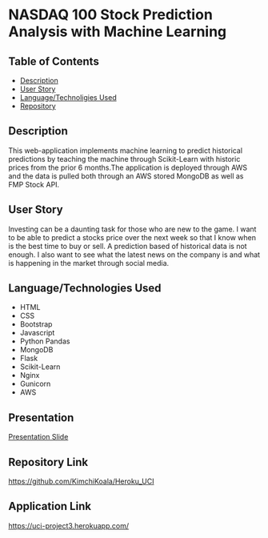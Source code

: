  # NASDAQ 100 Stock Prediction Analysis with Machine Learning 

## Table of Contents
  * [Description](#Description)
  * [User Story](#User-Story)
  * [Language/Technoligies Used](#Language/Technologies-Used)  
  * [Repository](#Repository-Link)


## Description 
This web-application implements machine learning to predict historical predictions by teaching the machine through Scikit-Learn with historic prices from the prior 6 months.The application is deployed through AWS and the data is pulled both through an AWS stored MongoDB as well as FMP Stock API.  

## User Story
Investing can be a daunting task for those who are new to the game.
I want to be able to predict a stocks price over the next week so that I know when is the best time to buy or sell.
A prediction based of historical data is not enough. I also want to see what the latest news on the company is and what is happening in the market through social media. 



## Language/Technologies Used
* HTML
* CSS
* Bootstrap
* Javascript
* Python Pandas
* MongoDB
* Flask
* Scikit-Learn
* Nginx
* Gunicorn
* AWS 


## Presentation 
[Presentation Slide](https://docs.google.com/presentation/d/1hKnQ9tkGpCanTi4W3dku7xdHz-cAuIe4QOjKIm6JjrU/edit#slide=id.gc2d595b5a4_1_98)


## Repository Link
https://github.com/KimchiKoala/Heroku_UCI


## Application Link
https://uci-project3.herokuapp.com/
